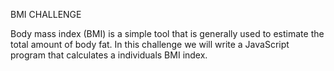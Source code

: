 BMI CHALLENGE

Body mass index (BMI) is a simple tool that is generally used to estimate the total amount of body fat. In this challenge we will write a JavaScript program that calculates a individuals BMI index.
